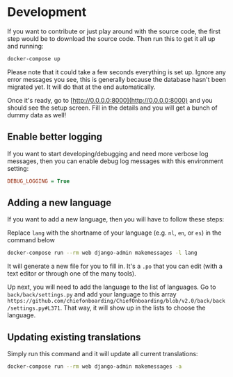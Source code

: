# Development

If you want to contribute or just play around with the source code, the first step would be to download the source code. Then run this to get it all up and running: 

```bash
docker-compose up
```

Please note that it could take a few seconds everything is set up. Ignore any error messages you see, this is generally because the database hasn't been migrated yet. It will do that at the end automatically.

Once it's ready, go to [http://0.0.0.0:8000](http://0.0.0.0:8000) and you should see the setup screen. Fill in the details and you will get a bunch of dummy data as well!

## Enable better logging
If you want to start developing/debugging and need more verbose log messages, then you can enable debug log messages with this environment setting:

```ini
DEBUG_LOGGING = True
```

## Adding a new language

If you want to add a new language, then you will have to follow these steps:

Replace `lang` with the shortname of your language (e.g. `nl`, `en`, or `es`) in the command below

```bash
docker-compose run --rm web django-admin makemessages -l lang
```

It will generate a new file for you to fill in. It's a `.po` that you can edit (with a text editor or through one of the many tools).

Up next, you will need to add the language to the list of languages. Go to `back/back/settings.py` and add your language to this array `https://github.com/chiefonboarding/ChiefOnboarding/blob/v2.0/back/back/settings.py#L371`. That way, it will show up in the lists to choose the language.


## Updating existing translations
Simply run this command and it will update all current translations:

```bash
docker-compose run --rm web django-admin makemessages -a
```
